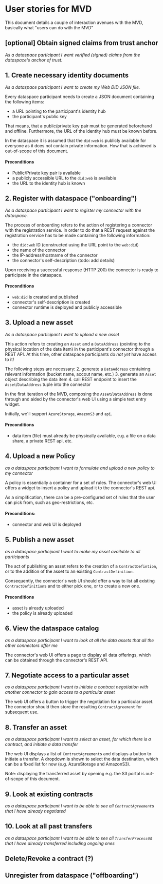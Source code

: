 # User stories for MVD

This document details a couple of interaction avenues with the MVD, basically what "users can do with the MVD"

## [optional] Obtain signed claims from trust anchor
_As a dataspace participant I want verified (signed) claims from the dataspace's anchor of trust._


## 1. Create necessary identity documents

_As a dataspace participant I want to create my Web DID JSON file._

Every dataspace participant needs to create a JSON document containing the following items:
- a URL pointing to the participant's identity hub
- the participant's public key

That means, that a public/private key pair must be generated beforehand and offline. 
Furthermore, the URL of the identity hub must be known before. 

In the dataspace it is assumed that the `did:web` is publicly available for everyone as it does not contain private information. How that is achieved is out-of-scope of this document.

#### Preconditions
- Public/Private key pair is available
- a publicly accessible URL to the `did:web` is available 
- the URL to the identity hub is known

## 2. Register with dataspace ("onboarding")

_As a dataspace participant I want to register my connector with the dataspace._

The process of onboarding refers to the action of registering a connector with the registration service. In order to do that a REST request against the registration service has to be made containing the following information:
- the `did:web` ID (constructed using the URL point to the `web:did`)
- the name of the connector
- the IP-address/hostname of the connector
- the connector's self-description (todo: add details)

Upon receiving a successful response (HTTP 200) the connector is ready to participate in the dataspace.

#### Preconditions
- `web:did` is created and published
- connector's self-description is created
- connector runtime is deployed and publicly accessible


## 3. Upload a new asset

_As a dataspace participant I want to upload a new asset_

This action refers to creating an `Asset` and a `DataAddress` (pointing to the physical location of the data item) in the participant's connector through a REST API. At this time, other dataspace participants do _not yet_ have access to it!

The following steps are necessary:
2. generate a `DataAddress` containing relevant information (bucket name, accout name, etc.)
3. generate an `Asset` object describing the data item
4. call REST endpoint to insert the `Asset`/`DataAddress` tuple into the connector

In the first iteration of the MVD, composing the `Asset`/`DataAddress` is done through and aided by the connector's web UI using a simple text entry widget. 

Initially, we'll support `AzureStorage`, `AmazonS3` and `api`.

#### Preconditions
- data item (file) must already be physically available, e.g. a file on a data share, a private REST api, etc.


## 4. Upload a new Policy
_as a dataspace participant I want to formulate and upload a new policy to my connector_

A policy is essentially a container for a set of rules. The connector's web UI offers a widget to insert a policy and upload it to the connector's REST api.

As a simplification, there can be a pre-configured set of rules that the user can pick from, such as geo-restrictions, etc.

#### Preconditions:
- connector and web UI is deployed

## 5. Publish a new asset

_as a dataspace participant I want to make my asset available to all participants_

The act of publishing an asset refers to the creation of a `ContractDefintion`, or to the addition of the asset to an existing `ContractDefinition`.

Consequently, the connector's web UI should offer a way to list all existing `ContractDefinition`s and to either pick one, or to create a new one.

#### Preconditions
- asset is already uploaded
- the policy is already uploaded

## 6. View the dataspace catalog
_as a dataspace participant I want to look at all the data assets that all the other connectors offer me_

The connector's web UI offers a page to display all data offerings, which can be obtained through the connector's REST API.


## 7. Negotiate access to a particular asset
_as a dataspace participant I want to initiate a contract negotiation with another connector to gain access to a particular asset_

The web UI offers a button to trigger the negotiation for a particular asset. The connector should then store the resulting `ContractAgreement` for subsequent use.

## 8. Transfer an asset
_as a dataspace participant I want to select an asset, for which there is a contract, and initiate a data transfer_

The web UI displays a list of `ContractAgreement`s and displays a button to initiate a transfer. A dropdown is shown to select the data destination, which can be a fixed list for now (e.g. AzureStorage and AmazonS3).

Note: displaying the transferred asset by opening e.g. the S3 portal is out-of-scope of this document.

## 9. Look at existing contracts
_as a dataspace participant I want to be able to see all `ContractAgreement`s that I have already negotiated_

## 10. Look at all past transfers
_as a dataspace participant I want to be able to see all `TransferProcess`es that I have already transferred including ongoing ones_

## Delete/Revoke a contract (?)

## Unregister from dataspace ("offboarding")